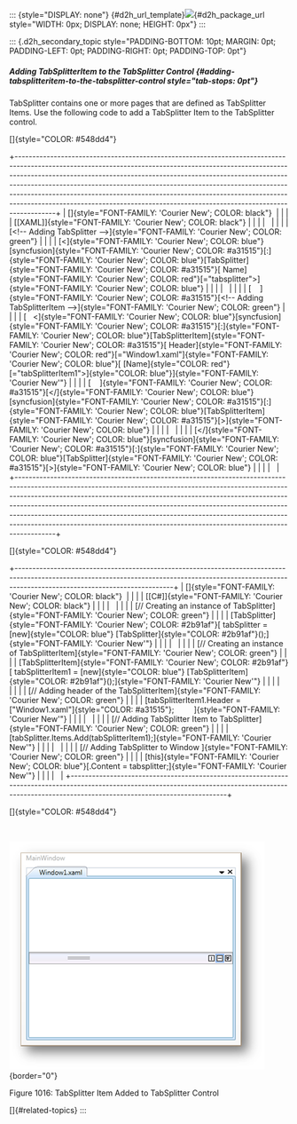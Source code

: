 ::: {style="DISPLAY: none"}
[](ms-xhelp:///?Id=d2h_url_template){#d2h_url_template}![](!package_url!){#d2h_package_url style="WIDTH: 0px; DISPLAY: none; HEIGHT: 0px"}
:::

::: {.d2h_secondary_topic style="PADDING-BOTTOM: 10pt; MARGIN: 0pt; PADDING-LEFT: 0pt; PADDING-RIGHT: 0pt; PADDING-TOP: 0pt"}
##### Adding TabSplitterItem to the TabSplitter Control {#adding-tabsplitteritem-to-the-tabsplitter-control style="tab-stops: 0pt"}

TabSplitter contains one or more pages that are defined as TabSplitter Items. Use the following code to add a TabSplitter Item to the TabSplitter control.

[]{style="COLOR: #548dd4"} 

+-----------------------------------------------------------------------------------------------------------------------------------------------------------------------------------------------------------------------------------------------------------------------------------------------------------------------------------------------------------------------------------------------------------------------------------------------------------------------------------------------+
| []{style="FONT-FAMILY: 'Courier New'; COLOR: black"}                                                                                                                                                                                                                                                                                                                                                                                                                                          |
|                                                                                                                                                                                                                                                                                                                                                                                                                                                                                               |
| [\[XAML\]]{style="FONT-FAMILY: 'Courier New'; COLOR: black"}                                                                                                                                                                                                                                                                                                                                                                                                                                  |
|                                                                                                                                                                                                                                                                                                                                                                                                                                                                                               |
|                                                                                                                                                                                                                                                                                                                                                                                                                                                                                               |
|                                                                                                                                                                                                                                                                                                                                                                                                                                                                                               |
| [\<!\-- Adding TabSplitter \--\>]{style="FONT-FAMILY: 'Courier New'; COLOR: green"}                                                                                                                                                                                                                                                                                                                                                                                                           |
|                                                                                                                                                                                                                                                                                                                                                                                                                                                                                               |
| [\<]{style="FONT-FAMILY: 'Courier New'; COLOR: blue"}[syncfusion]{style="FONT-FAMILY: 'Courier New'; COLOR: #a31515"}[:]{style="FONT-FAMILY: 'Courier New'; COLOR: blue"}[TabSplitter]{style="FONT-FAMILY: 'Courier New'; COLOR: #a31515"}[ Name]{style="FONT-FAMILY: 'Courier New'; COLOR: red"}[=\"tabsplitter\"\>]{style="FONT-FAMILY: 'Courier New'; COLOR: blue"}                                                                                                                        |
|                                                                                                                                                                                                                                                                                                                                                                                                                                                                                               |
|                                                                                                                                                                                                                                                                                                                                                                                                                                                                                               |
|                                                                                                                                                                                                                                                                                                                                                                                                                                                                                               |
| [    ]{style="FONT-FAMILY: 'Courier New'; COLOR: #a31515"}[\<!\-- Adding TabSplitterItem \--\>]{style="FONT-FAMILY: 'Courier New'; COLOR: green"}                                                                                                                                                                                                                                                                                                                                             |
|                                                                                                                                                                                                                                                                                                                                                                                                                                                                                               |
| [   \<]{style="FONT-FAMILY: 'Courier New'; COLOR: blue"}[syncfusion]{style="FONT-FAMILY: 'Courier New'; COLOR: #a31515"}[:]{style="FONT-FAMILY: 'Courier New'; COLOR: blue"}[TabSplitterItem]{style="FONT-FAMILY: 'Courier New'; COLOR: #a31515"}[ Header]{style="FONT-FAMILY: 'Courier New'; COLOR: red"}[=\"Window1.xaml\"]{style="FONT-FAMILY: 'Courier New'; COLOR: blue"}[ [Name]{style="COLOR: red"}[=\"tabSplitterItem1\"\>]{style="COLOR: blue"}]{style="FONT-FAMILY: 'Courier New'"} |
|                                                                                                                                                                                                                                                                                                                                                                                                                                                                                               |
| [    ]{style="FONT-FAMILY: 'Courier New'; COLOR: #a31515"}[\</]{style="FONT-FAMILY: 'Courier New'; COLOR: blue"}[syncfusion]{style="FONT-FAMILY: 'Courier New'; COLOR: #a31515"}[:]{style="FONT-FAMILY: 'Courier New'; COLOR: blue"}[TabSplitterItem]{style="FONT-FAMILY: 'Courier New'; COLOR: #a31515"}[\>]{style="FONT-FAMILY: 'Courier New'; COLOR: blue"}                                                                                                                                |
|                                                                                                                                                                                                                                                                                                                                                                                                                                                                                               |
|                                                                                                                                                                                                                                                                                                                                                                                                                                                                                               |
|                                                                                                                                                                                                                                                                                                                                                                                                                                                                                               |
| [\</]{style="FONT-FAMILY: 'Courier New'; COLOR: blue"}[syncfusion]{style="FONT-FAMILY: 'Courier New'; COLOR: #a31515"}[:]{style="FONT-FAMILY: 'Courier New'; COLOR: blue"}[TabSplitter]{style="FONT-FAMILY: 'Courier New'; COLOR: #a31515"}[\>]{style="FONT-FAMILY: 'Courier New'; COLOR: blue"}                                                                                                                                                                                              |
|                                                                                                                                                                                                                                                                                                                                                                                                                                                                                               |
|                                                                                                                                                                                                                                                                                                                                                                                                                                                                                               |
+-----------------------------------------------------------------------------------------------------------------------------------------------------------------------------------------------------------------------------------------------------------------------------------------------------------------------------------------------------------------------------------------------------------------------------------------------------------------------------------------------+

[]{style="COLOR: #548dd4"} 

+--------------------------------------------------------------------------------------------------------------------------------------------------------------------------------------------------------+
| []{style="FONT-FAMILY: 'Courier New'; COLOR: black"}                                                                                                                                                   |
|                                                                                                                                                                                                        |
| [\[C#\]]{style="FONT-FAMILY: 'Courier New'; COLOR: black"}                                                                                                                                             |
|                                                                                                                                                                                                        |
|                                                                                                                                                                                                        |
|                                                                                                                                                                                                        |
| [// Creating an instance of TabSplitter]{style="FONT-FAMILY: 'Courier New'; COLOR: green"}                                                                                                             |
|                                                                                                                                                                                                        |
| [TabSplitter]{style="FONT-FAMILY: 'Courier New'; COLOR: #2b91af"}[ tabSplitter = [new]{style="COLOR: blue"} [TabSplitter]{style="COLOR: #2b91af"}();]{style="FONT-FAMILY: 'Courier New'"}              |
|                                                                                                                                                                                                        |
|                                                                                                                                                                                                        |
|                                                                                                                                                                                                        |
| [// Creating an instance of TabSplitterItem]{style="FONT-FAMILY: 'Courier New'; COLOR: green"}                                                                                                         |
|                                                                                                                                                                                                        |
| [TabSplitterItem]{style="FONT-FAMILY: 'Courier New'; COLOR: #2b91af"}[ tabSplitterItem1 = [new]{style="COLOR: blue"} [TabSplitterItem]{style="COLOR: #2b91af"}();]{style="FONT-FAMILY: 'Courier New'"} |
|                                                                                                                                                                                                        |
|                                                                                                                                                                                                        |
|                                                                                                                                                                                                        |
| [// Adding header of the TabSplitterItem]{style="FONT-FAMILY: 'Courier New'; COLOR: green"}                                                                                                            |
|                                                                                                                                                                                                        |
| [tabSplitterItem1.Header = [\"Window1.xaml\"]{style="COLOR: #a31515"};         ]{style="FONT-FAMILY: 'Courier New'"}                                                                                   |
|                                                                                                                                                                                                        |
|                                                                                                                                                                                                        |
|                                                                                                                                                                                                        |
| [// Adding TabSplitter Item to TabSplitter]{style="FONT-FAMILY: 'Courier New'; COLOR: green"}                                                                                                          |
|                                                                                                                                                                                                        |
| [tabSplitter.Items.Add(tabSplitterItem1);]{style="FONT-FAMILY: 'Courier New'"}                                                                                                                         |
|                                                                                                                                                                                                        |
|                                                                                                                                                                                                        |
|                                                                                                                                                                                                        |
| [// Adding TabSplitter to Window ]{style="FONT-FAMILY: 'Courier New'; COLOR: green"}                                                                                                                   |
|                                                                                                                                                                                                        |
| [this]{style="FONT-FAMILY: 'Courier New'; COLOR: blue"}[.Content = tabsplitter;]{style="FONT-FAMILY: 'Courier New'"}                                                                                   |
|                                                                                                                                                                                                        |
|                                                                                                                                                                                                        |
+--------------------------------------------------------------------------------------------------------------------------------------------------------------------------------------------------------+

[]{style="COLOR: #548dd4"} 

 

![](ImagesExt/image30_905.png){border="0"}

Figure 1016: TabSplitter Item Added to TabSplitter Control

[]{#related-topics}
:::
